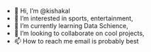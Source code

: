 - 👋 Hi, I’m @kishakal
- 👀 I’m interested in sports, entertainment, 
- 🌱 I’m currently learning Data Schience,
- 💞️ I’m looking to collaborate on cool projects,
- 📫 How to reach me email is probably best

<!---
kishakal/kishakal is a ✨ special ✨ repository because its `README.md` (this file) appears on your GitHub profile.
You can click the Preview link to take a look at your changes.
--->
